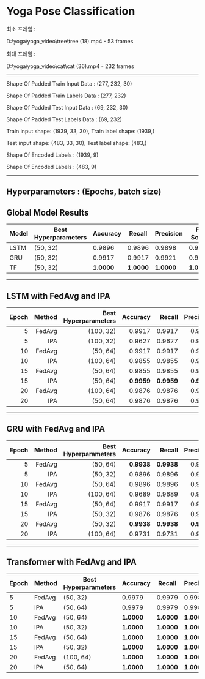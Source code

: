# Yoga Pose Classification

최소 프레임 :

D:\yoga\yoga_video\tree\tree (18).mp4 - 53 frames

최대 프레임 :

D:\yoga\yoga_video\cat\cat (36).mp4 - 232 frames

---------------------------------------------------------------------------------------
Shape Of Padded Train Input Data : (277, 232, 30)

Shape Of Padded Train Labels Data : (277, 232)

Shape Of Padded Test Input Data : (69, 232, 30)

Shape Of Padded Test Labels Data : (69, 232)


Train input shape: (1939, 33, 30), Train label shape: (1939,)

Test input shape: (483, 33, 30), Test label shape: (483,)


Shape Of Encoded Labels : (1939, 9)

Shape Of Encoded Labels : (483, 9)


---------------------------------------------------------------------------------------
Hyperparameters : (Epochs, batch size)
---------------------------------------------------------------------------------------
## Global Model Results

| Model       | Best Hyperparameters | Accuracy | Recall | Precision | F1 Score |
|-------------|----------------------|----------|--------|-----------|----------|
| LSTM    | (50, 32)             | 0.9896   | 0.9896 | 0.9898    | 0.9897   |
| GRU     | (50, 32)             | 0.9917   | 0.9917 | 0.9921    | 0.9917   |
| TF      | (50, 32)             | **1.0000**   | **1.0000** | **1.0000**    | **1.0000**   |

---------------------------------------------------------------------------------------
## LSTM with FedAvg and IPA

| Epoch | Method | Best Hyperparameters | Accuracy | Recall | Precision | F1 Score |
|-------:|--------:|----------------------:|----------:|--------:|-----------:|----------:|
| 5     | FedAvg | (100, 32)            | 0.9917   | 0.9917 | 0.9923    | 0.9918   |
| 5     | IPA    | (100, 32)            | 0.9627   | 0.9627 | 0.9711    | 0.9638   |
| 10    | FedAvg | (50, 64)             | 0.9917   | 0.9917 | 0.9926    | 0.9919   |
| 10    | IPA    | (100, 64)            | 0.9855   | 0.9855 | 0.9860    | 0.9856   |
| 15    | FedAvg | (50, 64)             | 0.9855   | 0.9855 | 0.9872    | 0.9857   |
| 15    | IPA    | (50, 64)             | **0.9959**   | **0.9959** | **0.9960**    | **0.9958**   |
| 20    | FedAvg | (100, 64)            | 0.9876   | 0.9876 | 0.9891    | 0.9878   |
| 20    | IPA    | (50, 64)             | 0.9876   | 0.9876 | 0.9893    | 0.9879   |


---------------------------------------------------------------------------------------
## GRU with FedAvg and IPA

| Epoch | Method | Best Hyperparameters | Accuracy | Recall | Precision | F1 Score |
|-------:|--------:|----------------------:|----------:|--------:|-----------:|----------:|
| 5     | FedAvg | (50, 64)             | **0.9938**   | **0.9938** | 0.9940    | 0.9937   |
| 5     | IPA    | (50, 32)             | 0.9896   | 0.9896 | 0.9902    | 0.9896   |
| 10    | FedAvg | (50, 64)             | 0.9896   | 0.9896 | 0.9918    | 0.9901   |
| 10    | IPA    | (100, 64)            | 0.9689   | 0.9689 | 0.9764    | 0.9700   |
| 15    | FedAvg | (50, 64)             | 0.9917   | 0.9917 | 0.9932    | 0.9920   |
| 15    | IPA    | (50, 32)             | 0.9876   | 0.9876 | 0.9886    | 0.9878   |
| 20    | FedAvg | (50, 32)             | **0.9938**   | **0.9938** | **0.9942**    | **0.9938**   |
| 20    | IPA    | (100, 64)            | 0.9731   | 0.9731 | 0.9762    | 0.9735   |

---------------------------------------------------------------------------------------
## Transformer with FedAvg and IPA

| Epoch | Method | Best Hyperparameters | Accuracy | Recall | Precision | F1 Score |
|-------|--------|----------------------|----------|--------|-----------|----------|
| 5     | FedAvg | (50, 32)             | 0.9979   | 0.9979 | 0.9980    | 0.9979   |
| 5     | IPA    | (50, 64)             | 0.9979   | 0.9979 | 0.9980    | 0.9979   |
| 10    | FedAvg | (50, 64)             | **1.0000**   | **1.0000** | **1.0000**    | **1.0000**   |
| 10    | IPA    | (50, 32)             | **1.0000**   | **1.0000** | **1.0000**    | **1.0000**   |
| 15    | FedAvg | (50, 64)             | **1.0000**   | **1.0000** | **1.0000**   | **1.0000**   |
| 15    | IPA    | (50, 32)             | **1.0000**   | **1.0000** | **1.0000**    | **1.0000**   |
| 20    | FedAvg | (100, 64)            | **1.0000**   | **1.0000** | **1.0000**    | **1.0000**   |
| 20    | IPA    | (50, 64)             | **1.0000**   | **1.0000** | **1.0000**    | **1.0000**   |





